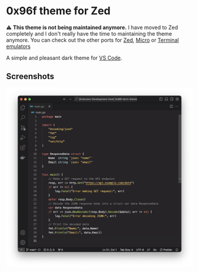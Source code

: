 # 0x96f theme for Zed

⚠️ **This theme is not being maintained anymore.** I have moved to Zed completely and I don't really have the time to maintaining the theme anymore. You can check out the other ports for [Zed](https://github.com/filipjanevski/zed-theme), [Micro](https://github.com/filipjanevski/0x96f-micro-theme) or [Terminal emulators](https://github.com/filipjanevski/0x96f-term-theme)

A simple and pleasant dark theme for [VS Code](https://code.visualstudio.com/).

## Screenshots

![Screenshot](./screenshot.png)
